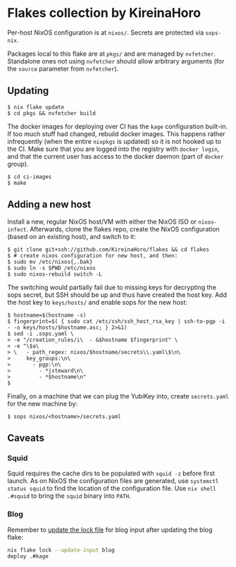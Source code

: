 # Flakes collection by KireinaHoro

Per-host NixOS configuration is at `nixos/`.  Secrets are protected via
`sops-nix`.

Packages local to this flake are at `pkgs/` and are managed by `nvfetcher`.
Standalone ones not using `nvfetcher` should allow arbitrary arguments (for the
`source` parameter from `nvfetcher`).

## Updating

```console
$ nix flake update
$ cd pkgs && nvfetcher build
```

The docker images for deploying over CI has the `kage` configuration built-in.
If too much stuff had changed, rebuild docker images.  This happens rather
infrequently (when the entire `nixpkgs` is updated) so it is not hooked up to
the CI.  Make sure that you are logged into the registry with `docker login`,
and that the current user has access to the docker daemon (part of `docker`
group).

```console
$ cd ci-images
$ make
```

## Adding a new host

Install a new, regular NixOS host/VM with either the NixOS ISO or
`nixos-infect`.  Afterwards, clone the flakes repo, create the NixOS
configuration (based on an existing host), and switch to it:

```console
$ git clone git+ssh://github.com/KireinaHoro/flakes && cd flakes
$ # create nixos configuration for new host, and then:
$ sudo mv /etc/nixos{,.bak}
$ sudo ln -s $PWD /etc/nixos
$ sudo nixos-rebuild switch -L
```

The switching would partially fail due to missing keys for decrypting the sops
secret, but SSH should be up and thus have created the host key.  Add the host
key to `keys/hosts/` and enable sops for the new host:

```console
$ hostname=$(hostname -s)
$ fingerprint=$( { sudo cat /etc/ssh/ssh_host_rsa_key | ssh-to-pgp -i - -o keys/hosts/$hostname.asc; } 2>&1)
$ sed -i .sops.yaml \
> -e "/creation_rules/i\  - &$hostname $fingerprint" \
> -e "\$a\
> \   - path_regex: nixos/$hostname/secrets\\.yaml\$\n\
>     key_groups:\n\
>       - pgp:\n\
>         - *jsteward\n\
>         - *$hostname\n"
$
```

Finally, on a machine that we can plug the YubiKey into, create `secrets.yaml`
for the new machine by:

```console
$ sops nixos/<hostname>/secrets.yaml
```

## Caveats

### Squid

Squid requires the cache dirs to be populated with `squid -z` before first
launch.  As on NixOS the configuration files are generated, use `systemctl
status squid` to find the location of the configuration file.  Use `nix shell
.#squid` to bring the `squid` binary into `PATH`.

### Blog

Remember to [update the lock file](https://t.me/c/1415471266/1015) for blog
input after updating the blog flake:

```bash
nix flake lock --update-input blog
deploy .#kage
```
